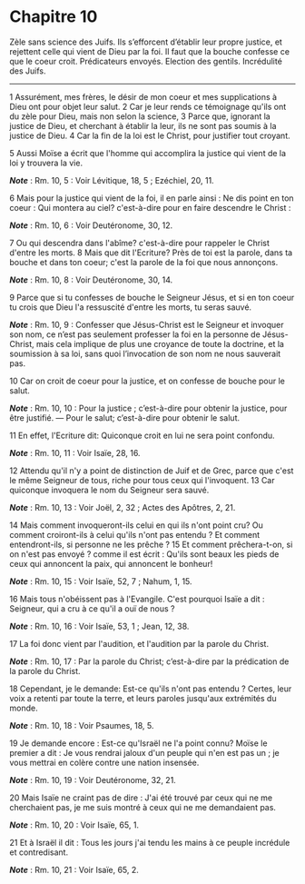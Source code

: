 # Chapitre 10

Zèle sans science des Juifs.
Ils s’efforcent d’établir leur propre justice, et rejettent celle qui vient de Dieu par la foi.
Il faut que la bouche confesse ce que le coeur croit.
Prédicateurs envoyés.
Election des gentils.
Incrédulité des Juifs.

***

1 Assurément, mes frères, le désir de mon coeur et mes supplications à Dieu ont pour objet leur salut. 2 Car je leur rends ce témoignage qu'ils ont du zèle pour Dieu, mais non selon la science, 3 Parce que, ignorant la justice de Dieu, et cherchant à établir la leur, ils ne sont pas soumis à la justice de Dieu. 4 Car la fin de la loi est le Christ, pour justifier tout croyant.


5 Aussi Moïse a écrit que l'homme qui accomplira la justice qui vient de la loi y trouvera la vie.

***Note*** :  Rm. 10, 5 : Voir Lévitique, 18, 5 ; Ezéchiel, 20, 11.

6 Mais pour la justice qui vient de la foi, il en parle ainsi : Ne dis point en ton coeur : Qui montera au ciel? c'est-à-dire pour en faire descendre le Christ :

***Note*** :  Rm. 10, 6 : Voir Deutéronome, 30, 12.

7 Ou qui descendra dans l'abîme? c'est-à-dire pour rappeler le Christ d'entre les morts. 8 Mais que dit l'Ecriture? Près de toi est la parole, dans ta bouche et dans ton coeur; c'est la parole de la foi que nous annonçons.

***Note*** :  Rm. 10, 8 : Voir Deutéronome, 30, 14.

9 Parce que si tu confesses de bouche le Seigneur Jésus, et si en ton coeur tu crois que Dieu l'a ressuscité d'entre les morts, tu seras sauvé.

***Note*** :  Rm. 10, 9 : Confesser que Jésus-Christ est le Seigneur et invoquer son nom, ce n’est pas seulement professer la foi en la personne de Jésus-Christ, mais cela implique de plus une croyance de toute la doctrine, et la soumission à sa loi, sans quoi l’invocation de son nom ne nous sauverait pas.

10 Car on croit de coeur pour la justice, et on confesse de bouche pour le salut.

***Note*** :  Rm. 10, 10 : Pour la justice ; c’est-à-dire pour obtenir la justice, pour être justifié. ― Pour le salut; c’est-à-dire pour obtenir le salut.

11 En effet, l'Ecriture dit: Quiconque croit en lui ne sera point confondu.

***Note*** :  Rm. 10, 11 : Voir Isaïe, 28, 16.

12 Attendu qu'il n'y a point de distinction de Juif et de Grec, parce que c'est le même Seigneur de tous, riche pour tous ceux qui l'invoquent. 13 Car quiconque invoquera le nom du Seigneur sera sauvé.

***Note*** :  Rm. 10, 13 : Voir Joël, 2, 32 ; Actes des Apôtres, 2, 21.


14 Mais comment invoqueront-ils celui en qui ils n'ont point cru? Ou comment croiront-ils à celui qu'ils n'ont pas entendu ? Et comment entendront-ils, si personne ne les prêche ? 15 Et comment prêchera-t-on, si on n'est pas envoyé ? comme il est écrit : Qu'ils sont beaux les pieds de ceux qui annoncent la paix, qui annoncent le bonheur!

***Note*** :  Rm. 10, 15 : Voir Isaïe, 52, 7 ; Nahum, 1, 15.

16 Mais tous n'obéissent pas à l'Evangile. C'est pourquoi Isaïe a dit : Seigneur, qui a cru à ce qu'il a ouï de nous ?

***Note*** :  Rm. 10, 16 : Voir Isaïe, 53, 1 ; Jean, 12, 38.

17 La foi donc vient par l'audition, et l'audition par la parole du Christ.

***Note*** :  Rm. 10, 17 : Par la parole du Christ; c’est-à-dire par la prédication de la parole du Christ.

18 Cependant, je le demande: Est-ce qu'ils n'ont pas entendu ? Certes, leur voix a retenti par toute la terre, et leurs paroles jusqu'aux extrémités du monde.

***Note*** :  Rm. 10, 18 : Voir Psaumes, 18, 5.

19 Je demande encore : Est-ce qu'Israël ne l'a point connu? Moïse le premier a dit : Je vous rendrai jaloux d'un peuple qui n'en est pas un ; je vous mettrai en colère contre une nation insensée.

***Note*** :  Rm. 10, 19 : Voir Deutéronome, 32, 21.

20 Mais Isaïe ne craint pas de dire : J'ai été trouvé par ceux qui ne me cherchaient pas, je me suis montré à ceux qui ne me demandaient pas.

***Note*** :  Rm. 10, 20 : Voir Isaïe, 65, 1.

21 Et à Israël il dit : Tous les jours j'ai tendu les mains à ce peuple incrédule et contredisant.

***Note*** :  Rm. 10, 21 : Voir Isaïe, 65, 2.

